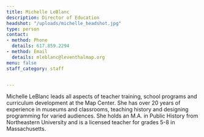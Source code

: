 ```yaml
---
title: Michelle LeBlanc
description: Director of Education
headshot: "/uploads/michelle_headshot.jpg"
type: person
contact:
- method: Phone
  details: 617.859.2294
- method: Email
  details: mleblanc@leventhalmap.org
menu: false
staff_category: staff


---
```

Michelle LeBlanc leads all aspects of teacher training, school programs and curriculum development at the Map Center. She has over 20 years of experience in museums and classrooms, teaching history and designing programming for varied audiences. She holds an M.A. in Public History from Northeastern University and is a licensed teacher for grades 5-8 in Massachusetts.